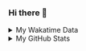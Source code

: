 ### Hi there 👋

<!--
**cdfmlr/cdfmlr** is a ✨ _special_ ✨ repository because its `README.md` (this file) appears on your GitHub profile.

Here are some ideas to get you started:

- 🔭 I’m currently working on ...
- 🌱 I’m currently learning ...
- 👯 I’m looking to collaborate on ...
- 🤔 I’m looking for help with ...
- 💬 Ask me about ...
- 📫 How to reach me: ...
- 😄 Pronouns: ...
- ⚡ Fun fact: ...
-->

<details>

<summary>My Wakatime Data</summary>

<!--START_SECTION:waka-->
![Code Time](http://img.shields.io/badge/Code%20Time-0%20secs-blue)

![Lines of code](https://img.shields.io/badge/From%20Hello%20World%20I%27ve%20Written-657%20Thousand%20lines%20of%20code-blue)

**🐱 My GitHub Data** 

> 🏆 350 Contributions in the Year 2022
 > 
> 📦 469.4 kB Used in GitHub's Storage 
 > 
> 🚫 Not Opted to Hire
 > 
> 📜 54 Public Repositories 
 > 
> 🔑 11 Private Repositories  
 > 
**I'm an Early 🐤** 

```text
🌞 Morning    79 commits     ████░░░░░░░░░░░░░░░░░░░░░   17.63% 
🌆 Daytime    182 commits    ██████████░░░░░░░░░░░░░░░   40.62% 
🌃 Evening    182 commits    ██████████░░░░░░░░░░░░░░░   40.62% 
🌙 Night      5 commits      ░░░░░░░░░░░░░░░░░░░░░░░░░   1.12%

```
📅 **I'm Most Productive on Thursday** 

```text
Monday       65 commits     ███░░░░░░░░░░░░░░░░░░░░░░   14.51% 
Tuesday      46 commits     ██░░░░░░░░░░░░░░░░░░░░░░░   10.27% 
Wednesday    59 commits     ███░░░░░░░░░░░░░░░░░░░░░░   13.17% 
Thursday     77 commits     ████░░░░░░░░░░░░░░░░░░░░░   17.19% 
Friday       77 commits     ████░░░░░░░░░░░░░░░░░░░░░   17.19% 
Saturday     62 commits     ███░░░░░░░░░░░░░░░░░░░░░░   13.84% 
Sunday       62 commits     ███░░░░░░░░░░░░░░░░░░░░░░   13.84%

```


📊 **This Week I Spent My Time On** 

```text
⌚︎ Time Zone: Asia/Shanghai

```

**I Mostly Code in Go** 

```text
Go                       16 repos            ███████░░░░░░░░░░░░░░░░░░   28.57% 
Python                   12 repos            █████░░░░░░░░░░░░░░░░░░░░   21.43% 
Jupyter Notebook         6 repos             ██░░░░░░░░░░░░░░░░░░░░░░░   10.71% 
Java                     4 repos             █░░░░░░░░░░░░░░░░░░░░░░░░   7.14% 
Vue                      4 repos             █░░░░░░░░░░░░░░░░░░░░░░░░   7.14%

```



 Last Updated on 27/10/2022 02:14:24 UTC
<!--END_SECTION:waka-->

</details>

<details>
 
 <summary>My GitHub Stats</summary>

[![CDFMLR's github stats](https://github-readme-stats.vercel.app/api?username=cdfmlr&count_private=true&show_icons=true)](https://github.com/anuraghazra/github-readme-stats)

</details>
